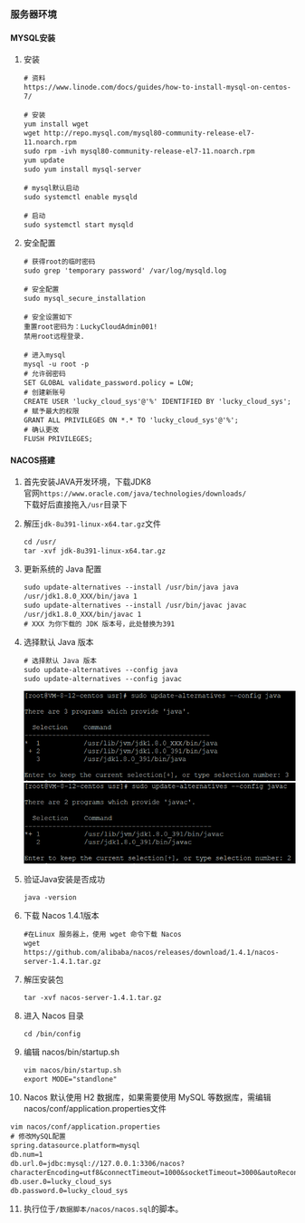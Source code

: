 ### 服务器环境

#### MYSQL安装

1. 安装

   ```SPARQL
   # 资料
   https://www.linode.com/docs/guides/how-to-install-mysql-on-centos-7/
   
   # 安装
   yum install wget
   wget http://repo.mysql.com/mysql80-community-release-el7-11.noarch.rpm
   sudo rpm -ivh mysql80-community-release-el7-11.noarch.rpm
   yum update
   sudo yum install mysql-server
   
   # mysql默认启动
   sudo systemctl enable mysqld
   
   # 启动
   sudo systemctl start mysqld
   ```

2. 安全配置

   ```SPARQL
   # 获得root的临时密码
   sudo grep 'temporary password' /var/log/mysqld.log
   
   # 安全配置
   sudo mysql_secure_installation
   
   # 安全设置如下
   重置root密码为：LuckyCloudAdmin001!
   禁用root远程登录.
   
   # 进入mysql
   mysql -u root -p
   # 允许弱密码
   SET GLOBAL validate_password.policy = LOW;
   # 创建新账号
   CREATE USER 'lucky_cloud_sys'@'%' IDENTIFIED BY 'lucky_cloud_sys';
   # 赋予最大的权限
   GRANT ALL PRIVILEGES ON *.* TO 'lucky_cloud_sys'@'%';
   # 确认更改
   FLUSH PRIVILEGES;
   ```

#### NACOS搭建

1. 首先安装JAVA开发环境，下载JDK8  
   官网`https://www.oracle.com/java/technologies/downloads/`  
   下载好后直接拖入`/usr`目录下

2. 解压`jdk-8u391-linux-x64.tar.gz`文件
   ```SPARQL
   cd /usr/
   tar -xvf jdk-8u391-linux-x64.tar.gz
   ```

3. 更新系统的 Java 配置
   ```SPARQL
   sudo update-alternatives --install /usr/bin/java java /usr/jdk1.8.0_XXX/bin/java 1 
   sudo update-alternatives --install /usr/bin/javac javac /usr/jdk1.8.0_XXX/bin/javac 1
   # XXX 为你下载的 JDK 版本号，此处替换为391
   ```

4. 选择默认 Java 版本
   ```SPARQL
   # 选择默认 Java 版本
   sudo update-alternatives --config java
   sudo update-alternatives --config javac
   ```
   ![img.png](img.png)
   ![img_1.png](img_1.png)

5. 验证Java安装是否成功
   ```SPARQL
   java -version
   ```

6. 下载 Nacos 1.4.1版本
   ```SPARQL
   #在Linux 服务器上，使用 wget 命令下载 Nacos
   wget https://github.com/alibaba/nacos/releases/download/1.4.1/nacos-server-1.4.1.tar.gz
   ```

7. 解压安装包
   ```SPARQL
   tar -xvf nacos-server-1.4.1.tar.gz
   ```

8. 进入 Nacos 目录
   ```SPARQL
   cd /bin/config
   ```

9. 编辑 nacos/bin/startup.sh
   ```SPARQL
   vim nacos/bin/startup.sh
   export MODE="standlone"
   ```

10. Nacos 默认使用 H2 数据库，如果需要使用 MySQL 等数据库，需编辑 nacos/conf/application.properties文件
   ```SPARQL
   vim nacos/conf/application.properties
   # 修改MySQL配置
   spring.datasource.platform=mysql
   db.num=1
   db.url.0=jdbc:mysql://127.0.0.1:3306/nacos?characterEncoding=utf8&connectTimeout=1000&socketTimeout=3000&autoReconnect=true&useUnicode=true&useSSL=false&serverTimezone=UTC
   db.user.0=lucky_cloud_sys
   db.password.0=lucky_cloud_sys
   ```

11. 执行位于`/数据脚本/nacos/nacos.sql`的脚本。